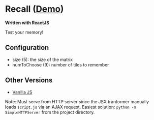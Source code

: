 # Recall ([Demo](http://mruzekw.github.io/recall-reactjs))
**Written with ReactJS**

Test your memory!

## Configuration

  - size (5): the size of the matrix
  - numToChoose (9): number of tiles to remember


## Other Versions
  - [Vanilla JS](https://github.com/mruzekw/recall)

Note: Must serve from HTTP server since the JSX tranformer manually loads `script.js` via an AJAX request. Easiest solution: `python -m SimpleHTTPServer` from the project directory.
